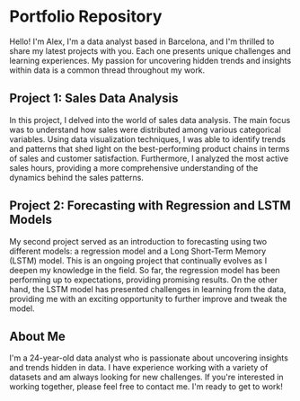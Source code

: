 # Portfolio Repository
Hello! I'm Alex, I'm a data analyst based in Barcelona, and I'm thrilled to share my latest projects with you. Each one presents unique challenges and learning experiences. My passion for uncovering hidden trends and insights within data is a common thread throughout my work.

## Project 1: Sales Data Analysis
In this project, I delved into the world of sales data analysis. The main focus was to understand how sales were distributed among various categorical variables. Using data visualization techniques, I was able to identify trends and patterns that shed light on the best-performing product chains in terms of sales and customer satisfaction. Furthermore, I analyzed the most active sales hours, providing a more comprehensive understanding of the dynamics behind the sales patterns.

## Project 2: Forecasting with Regression and LSTM Models
My second project served as an introduction to forecasting using two different models: a regression model and a Long Short-Term Memory (LSTM) model. This is an ongoing project that continually evolves as I deepen my knowledge in the field. So far, the regression model has been performing up to expectations, providing promising results. On the other hand, the LSTM model has presented challenges in learning from the data, providing me with an exciting opportunity to further improve and tweak the model.

## About Me

I'm a 24-year-old data analyst who is passionate about uncovering insights and trends hidden in data. I have experience working with a variety of datasets and am always looking for new challenges. If you're interested in working together, please feel free to contact me. I'm ready to get to work!
